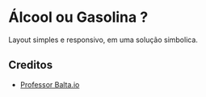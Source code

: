 # Álcool ou Gasolina ?

Layout simples e responsivo, em uma solução simbolica.

## Creditos


- [Professor Balta.io](https://balta.io)
